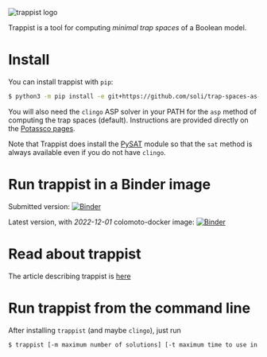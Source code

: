 ![trappist logo](trappist.svg)

Trappist is a tool for computing _minimal trap spaces_ of a Boolean model.

# Install

You can install trappist with `pip`:

``` sh
$ python3 -m pip install -e git+https://github.com/soli/trap-spaces-as-siphons.git
```

You will also need the `clingo` ASP solver in your PATH for the `asp` method of computing the trap spaces (default). Instructions are provided directly on the [Potassco pages](https://github.com/potassco/clingo/releases/).

Note that Trappist does install the [PySAT](https://pysathq.github.io/docs/html/index.html) module so that the `sat` method is always available even if you do not have `clingo`.

# Run trappist in a Binder image

Submitted version: [![Binder](https://mybinder.org/badge.svg)](https://mybinder.org/v2/gh/soli/trap-spaces-as-siphons/camera-ready)

Latest version, with _2022-12-01_ colomoto-docker image: [![Binder](https://mybinder.org/badge.svg)](https://mybinder.org/v2/gh/soli/trap-spaces-as-siphons/main)

# Read about trappist

The article describing trappist is [here](cmsb22.pdf)

# Run trappist from the command line

After installing `trappist` (and maybe `clingo`), just run

``` sh
$ trappist [-m maximum number of solutions] [-t maximum time to use in seconds] [-s solver (asp|sat)] <PNML input file>
```
